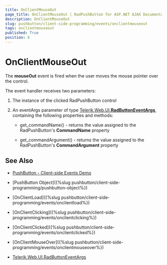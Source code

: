 ```yaml
---
title: OnClientMouseOut
page_title: OnClientMouseOut | RadPushButton for ASP.NET AJAX Documentation
description: OnClientMouseOut
slug: pushbutton/client-side-programming/events/onclientmouseout
tags: onclientmouseout
published: True
position: 6
---
```


# OnClientMouseOut

The **mouseOut** event is fired when the user moves the mouse pointer over the control.

The event handler receives two parameters:

1. The instance of the clicked RadPushButton control

1. An eventArgs parameter of type [Telerik.Web.UI.**RadButtonEventArgs**](https://docs.telerik.com/devtools/aspnet-ajax/api/client/args/Telerik.Web.UI.ButtonEventArgs), containing the following properties and methods:

	* get_commandName() - returns the value assigned to the RadPushButton's **CommandName** property

	* get_commandArgument() - returns the value assigned to the RadPushButton's **CommandArgument** property


## See Also

 * [PushButton - Client-side Events Demo](https://demos.telerik.com/aspnet-ajax/pushbutton/client-side-api/client-side-events/defaultcs.aspx)
 
 * [PushButton Object]({%slug pushbutton/client-side-programming/pushbutton-object%})
 
 * [OnClientLoad]({%slug pushbutton/client-side-programming/events/onclientload%})
 
 * [OnClientClicking]({%slug pushbutton/client-side-programming/events/onclientclicking%})
 
 * [OnClientClicked]({%slug pushbutton/client-side-programming/events/onclientclicked%})
 
 * [OnClientMouseOver]({%slug pushbutton/client-side-programming/events/onclientmouseover%})

 * [Telerik.Web.UI.RadButtonEventArgs](https://docs.telerik.com/devtools/aspnet-ajax/api/client/args/Telerik.Web.UI.ButtonEventArgs)

